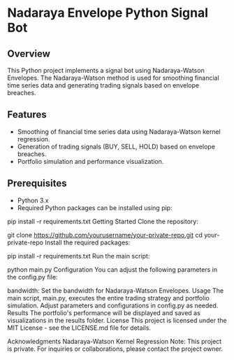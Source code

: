 # Nadaraya Envelope Python Signal Bot

## Overview

This Python project implements a signal bot using Nadaraya-Watson Envelopes. The Nadaraya-Watson method is used for smoothing financial time series data and generating trading signals based on envelope breaches.

## Features

- Smoothing of financial time series data using Nadaraya-Watson kernel regression.
- Generation of trading signals (BUY, SELL, HOLD) based on envelope breaches.
- Portfolio simulation and performance visualization.

## Prerequisites

- Python 3.x
- Required Python packages can be installed using pip:


pip install -r requirements.txt
Getting Started
Clone the repository:

git clone https://github.com/yourusername/your-private-repo.git
cd your-private-repo
Install the required packages:

pip install -r requirements.txt
Run the main script:

python main.py
Configuration
You can adjust the following parameters in the config.py file:

bandwidth: Set the bandwidth for Nadaraya-Watson Envelopes.
Usage
The main script, main.py, executes the entire trading strategy and portfolio simulation.
Adjust parameters and configurations in config.py as needed.
Results
The portfolio's performance will be displayed and saved as visualizations in the results folder.
License
This project is licensed under the MIT License - see the LICENSE.md file for details.

Acknowledgments
Nadaraya-Watson Kernel Regression
Note: This project is private. For inquiries or collaborations, please contact the project owner.



